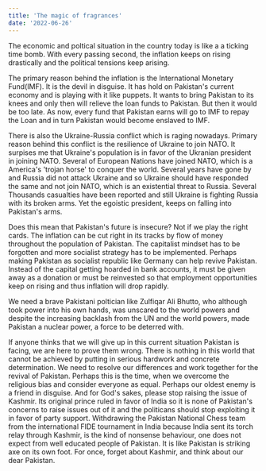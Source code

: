 ```yaml
---
title: 'The magic of fragrances'
date: '2022-06-26'
---
```


The economic and poltical situation in the country today is like a a ticking time bomb. With every passing second, the inflation keeps on rising drastically and the political tensions keep arising.  

The primary reason behind the inflation is the International Monetary Fund(IMF). It is the devil in disguise. It has hold on Pakistan's current economy and is playing with it like puppets. It wants to bring Pakistan to its knees and only then will relieve the loan funds to Pakistan. But then it would be too late. As now, every fund that Pakistan earns will go to IMF to repay the Loan and in turn Pakistan would become enslaved to IMF.  

There is also the Ukraine-Russia conflict which is raging nowadays. Primary reason behind this conflict is the resilience of Ukraine to join NATO. It surpises me that Ukraine's population is in favor of the Ukranian president in joining NATO. Several of European Nations have joined NATO, which is a America's 'trojan horse' to conquer the world. Several years have gone by and Russia did not attack Ukraine and so Ukraine should have responded the same and not join NATO, which is an existential threat to Russia. Several Thousands casualties have been reported and still Ukraine is fighting Russia with its broken arms. Yet the egoistic president, keeps on falling into Pakistan's arms.  

Does this mean that Pakistan's future is insecure? Not if we play the right cards. The inflation can be cut right in its tracks by flow of money throughout the population of Pakistan. The capitalist mindset has to be forgotten and more socialist strategy has to be implemented. Perhaps making Pakistan as socialist republic like Germany can help revive Pakistan. Instead of the capital getting hoarded in bank accounts, it must be given away as a donation or must be reinvested so that employment opportunities keep on rising and thus inflation will drop rapidly.  

We need a brave Pakistani poltician like Zulfiqar Ali Bhutto, who although took power into his own hands, was unscared to the world powers and despite the increasing backlash from the UN and the world powers, made Pakistan a nuclear power, a force to be deterred with. 

If anyone thinks that we will give up in this current situation Pakistan is facing, we are here to prove them wrong. There is nothing in this world that cannot be achieved by putting in serious hardwork and concrete determination. We need to resolve our differences and work together for the revival of Pakistan. Perhaps this is the time, when we overcome the religious bias and consider everyone as equal. Perhaps our oldest enemy is a friend in disguise. And for God's sakes, please stop raising the issue of Kashmir. Its original prince ruled in favor of India so it is none of Pakistan's concerns to raise issues out of it and the politicans should stop exploiting it in favor of party support. Withdrawing the Pakistan National Chess team from the international FIDE tournament in India because India sent its torch relay through Kashmir, is the kind of nonsense behaviour, one does not expect from well educated people of Pakistan. It is like Pakistan is striking axe on its own foot. For once, forget about Kashmir, and think about our dear Pakistan.
